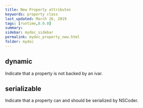 ```yaml
---
title: New Property attributes
keywords: property class
last_updated: March 26, 2019
tags: [runtime,8.0.0]
summary:
sidebar: mydoc_sidebar
permalink: mydoc_property_new.html
folder: mydoc
---
```


## dynamic

Indicate that a property is not backed by an ivar.

## serializable

Indicate that a property can and should be serialized by NSCoder.

